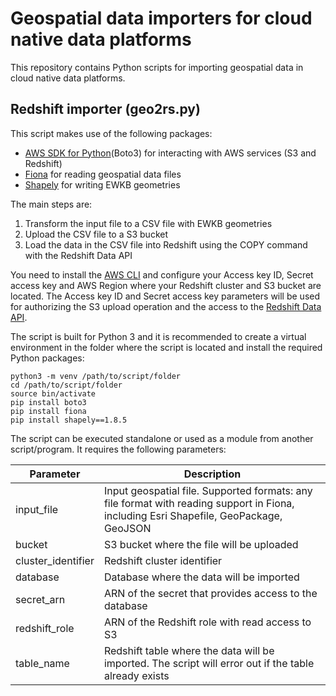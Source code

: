 # Geospatial data importers for cloud native data platforms

This repository contains Python scripts for importing geospatial data in cloud native data platforms.

## Redshift importer (geo2rs.py)

This script makes use of the following packages:

- [AWS SDK for Python](https://aws.amazon.com/sdk-for-python/)(Boto3) for interacting with AWS services (S3 and Redshift)
- [Fiona](https://github.com/Toblerity/Fiona) for reading geospatial data files
- [Shapely](https://github.com/Toblerity/Shapely) for writing EWKB geometries 

The main steps are:

1. Transform the input file to a CSV file with EWKB geometries
2. Upload the CSV file to a S3 bucket
3. Load the data in the CSV file into Redshift using the COPY command with the Redshift Data API

You need to install the [AWS CLI](https://aws.amazon.com/cli/) and configure your Access key ID, Secret access key and AWS Region where your Redshift cluster and S3 bucket are located. The Access key ID and Secret access key parameters will be used for authorizing the S3 upload operation and the access to the [Redshift Data API](https://docs.aws.amazon.com/redshift-data/latest/APIReference).

The script is built for Python 3 and it is recommended to create a virtual environment in the folder where the script is located and install the required Python packages:

```shell
python3 -m venv /path/to/script/folder
cd /path/to/script/folder
source bin/activate
pip install boto3
pip install fiona
pip install shapely==1.8.5
```

The script can be executed standalone or used as a module from another script/program. It requires the following parameters:

| Parameter  | Description                                      |
|------------|--------------------------------------------------|
| input_file | Input geospatial file. Supported formats: any file format with reading support in Fiona, including Esri Shapefile, GeoPackage, GeoJSON |
| bucket     | S3 bucket where the file will be uploaded        |
| cluster_identifier  | Redshift cluster identifier             |
| database   | Database where the data will be imported         |
| secret_arn | ARN of the secret that provides access to the database |
| redshift_role | ARN of the Redshift role with read access to S3 |
| table_name | Redshift table where the data will be imported. The script will error out if the table already exists |
